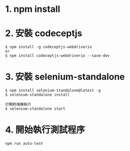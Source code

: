 # 1. npm install 

# 2. 安裝 codeceptjs
    $ npm install -g codeceptjs-webdriverio  
    or 
    $ npm install codeceptjs-webdriverio --save-dev
    
# 3. 安裝 selenium-standalone 
    $ npm install selenium-standalone@latest -g
    $ selenium-standalone install
    
    打開終端機執行
    $ selenium-standalone start  
    
# 4. 開始執行測試程序
    npm run auto-test